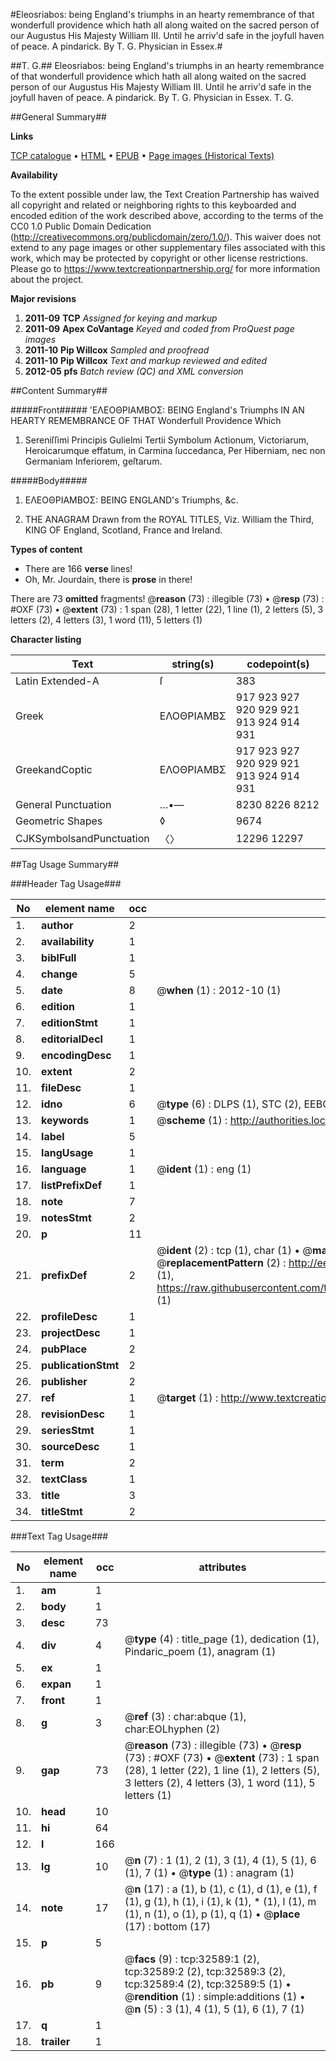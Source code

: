 #Eleosriabos: being England's triumphs in an hearty remembrance of that wonderfull providence which hath all along waited on the sacred person of our Augustus His Majesty William III. Until he arriv'd safe in the joyfull haven of peace. A pindarick. By T. G. Physician in Essex.#

##T. G.##
Eleosriabos: being England's triumphs in an hearty remembrance of that wonderfull providence which hath all along waited on the sacred person of our Augustus His Majesty William III. Until he arriv'd safe in the joyfull haven of peace. A pindarick. By T. G. Physician in Essex.
T. G.

##General Summary##

**Links**

[TCP catalogue](http://www.ota.ox.ac.uk/tcp/)  • 
[HTML](http://tei.it.ox.ac.uk/tcp/Texts-HTML/free/A42/A42662.html)  • 
[EPUB](http://tei.it.ox.ac.uk/tcp/Texts-EPUB/free/A42/A42662.epub) • 
[Page images (Historical Texts)](https://historicaltexts.jisc.ac.uk/eebo-99828162e)

**Availability**

To the extent possible under law, the Text Creation Partnership has waived all copyright and related or neighboring rights to this keyboarded and encoded edition of the work described above, according to the terms of the CC0 1.0 Public Domain Dedication (http://creativecommons.org/publicdomain/zero/1.0/). This waiver does not extend to any page images or other supplementary files associated with this work, which may be protected by copyright or other license restrictions. Please go to https://www.textcreationpartnership.org/ for more information about the project.

**Major revisions**

1. __2011-09__ __TCP__ *Assigned for keying and markup*
1. __2011-09__ __Apex CoVantage__ *Keyed and coded from ProQuest page images*
1. __2011-10__ __Pip Willcox__ *Sampled and proofread*
1. __2011-10__ __Pip Willcox__ *Text and markup reviewed and edited*
1. __2012-05__ __pfs__ *Batch review (QC) and XML conversion*

##Content Summary##

#####Front#####
'ΕΛΕΟΘΡΙΑΜΒΟΣ: BEING England's Triumphs IN AN HEARTY REMEMBRANCE OF THAT Wonderfull Providence Which
1. Sereniſſimi Principis Gulielmi Tertii Symbolum Actionum, Victoriarum, Heroicarumque effatum, in Carmina ſuccedanca, Per Hiberniam, nec non Germaniam Inferiorem, geſtarum.

#####Body#####

1. ΕΛΕΟΘΡΙΑΜΒΟΣ: BEING ENGLAND's Triumphs, &c.

1. THE ANAGRAM Drawn from the ROYAL TITLES, Viz. William the Third, KING OF England, Scotland, France and Ireland.

**Types of content**

  * There are 166 **verse** lines!
  * Oh, Mr. Jourdain, there is **prose** in there!

There are 73 **omitted** fragments! 
 @__reason__ (73) : illegible (73)  •  @__resp__ (73) : #OXF (73)  •  @__extent__ (73) : 1 span (28), 1 letter (22), 1 line (1), 2 letters (5), 3 letters (2), 4 letters (3), 1 word (11), 5 letters (1)

**Character listing**


|Text|string(s)|codepoint(s)|
|---|---|---|
|Latin Extended-A|ſ|383|
|Greek|ΕΛΟΘΡΙΑΜΒΣ|917 923 927 920 929 921 913 924 914 931|
|GreekandCoptic|ΕΛΟΘΡΙΑΜΒΣ|917 923 927 920 929 921 913 924 914 931|
|General Punctuation|…•—|8230 8226 8212|
|Geometric Shapes|◊|9674|
|CJKSymbolsandPunctuation|〈〉|12296 12297|

##Tag Usage Summary##

###Header Tag Usage###

|No|element name|occ|attributes|
|---|---|---|---|
|1.|__author__|2||
|2.|__availability__|1||
|3.|__biblFull__|1||
|4.|__change__|5||
|5.|__date__|8| @__when__ (1) : 2012-10 (1)|
|6.|__edition__|1||
|7.|__editionStmt__|1||
|8.|__editorialDecl__|1||
|9.|__encodingDesc__|1||
|10.|__extent__|2||
|11.|__fileDesc__|1||
|12.|__idno__|6| @__type__ (6) : DLPS (1), STC (2), EEBO-CITATION (1), PROQUEST (1), VID (1)|
|13.|__keywords__|1| @__scheme__ (1) : http://authorities.loc.gov/ (1)|
|14.|__label__|5||
|15.|__langUsage__|1||
|16.|__language__|1| @__ident__ (1) : eng (1)|
|17.|__listPrefixDef__|1||
|18.|__note__|7||
|19.|__notesStmt__|2||
|20.|__p__|11||
|21.|__prefixDef__|2| @__ident__ (2) : tcp (1), char (1)  •  @__matchPattern__ (2) : ([0-9\-]+):([0-9IVX]+) (1), (.+) (1)  •  @__replacementPattern__ (2) : http://eebo.chadwyck.com/downloadtiff?vid=$1&page=$2 (1), https://raw.githubusercontent.com/textcreationpartnership/Texts/master/tcpchars.xml#$1 (1)|
|22.|__profileDesc__|1||
|23.|__projectDesc__|1||
|24.|__pubPlace__|2||
|25.|__publicationStmt__|2||
|26.|__publisher__|2||
|27.|__ref__|1| @__target__ (1) : http://www.textcreationpartnership.org/docs/. (1)|
|28.|__revisionDesc__|1||
|29.|__seriesStmt__|1||
|30.|__sourceDesc__|1||
|31.|__term__|2||
|32.|__textClass__|1||
|33.|__title__|3||
|34.|__titleStmt__|2||


###Text Tag Usage###

|No|element name|occ|attributes|
|---|---|---|---|
|1.|__am__|1||
|2.|__body__|1||
|3.|__desc__|73||
|4.|__div__|4| @__type__ (4) : title_page (1), dedication (1), Pindaric_poem (1), anagram (1)|
|5.|__ex__|1||
|6.|__expan__|1||
|7.|__front__|1||
|8.|__g__|3| @__ref__ (3) : char:abque (1), char:EOLhyphen (2)|
|9.|__gap__|73| @__reason__ (73) : illegible (73)  •  @__resp__ (73) : #OXF (73)  •  @__extent__ (73) : 1 span (28), 1 letter (22), 1 line (1), 2 letters (5), 3 letters (2), 4 letters (3), 1 word (11), 5 letters (1)|
|10.|__head__|10||
|11.|__hi__|64||
|12.|__l__|166||
|13.|__lg__|10| @__n__ (7) : 1 (1), 2 (1), 3 (1), 4 (1), 5 (1), 6 (1), 7 (1)  •  @__type__ (1) : anagram (1)|
|14.|__note__|17| @__n__ (17) : a (1), b (1), c (1), d (1), e (1), f (1), g (1), h (1), i (1), k (1), * (1), l (1), m (1), n (1), o (1), p (1), q (1)  •  @__place__ (17) : bottom (17)|
|15.|__p__|5||
|16.|__pb__|9| @__facs__ (9) : tcp:32589:1 (2), tcp:32589:2 (2), tcp:32589:3 (2), tcp:32589:4 (2), tcp:32589:5 (1)  •  @__rendition__ (1) : simple:additions (1)  •  @__n__ (5) : 3 (1), 4 (1), 5 (1), 6 (1), 7 (1)|
|17.|__q__|1||
|18.|__trailer__|1||
